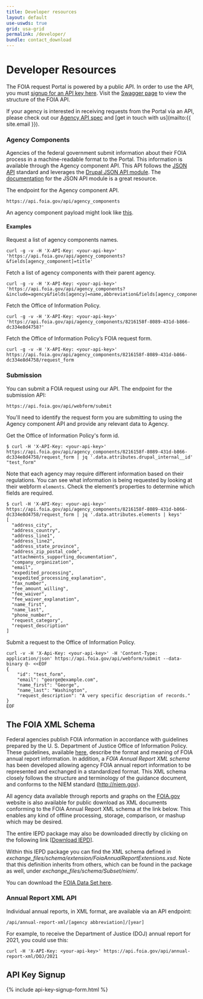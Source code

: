 ```yaml
---
title: Developer resources
layout: default
use-uswds: true
grid: usa-grid
permalink: /developer/
bundle: contact_download
---
```

# Developer Resources

The FOIA request Portal is powered by a public API.  In order to use the API, you must [signup for an API key here](#api-key-signup).
Visit the [Swagger page](/swagger.html) to view the structure of the FOIA API.

If your agency is interested in receiving requests from the Portal via an API, please check out
our [Agency API spec](/developer/agency-api/) and [get in touch with us](mailto:{{ site.email }}).

### Agency Components

Agencies of the federal government submit information about their FOIA process
in a machine-readable format to the Portal. This information is available through
the Agency component API. This API follows the [JSON API](http://jsonapi.org/)
standard and leverages the [Drupal JSON API
module](https://www.drupal.org/docs/8/modules/json-api). The
[documentation](https://www.drupal.org/docs/core-modules-and-themes/core-modules/jsonapi-module) for the JSON API
module is a great resource.

The endpoint for the Agency component API.

    https://api.foia.gov/api/agency_components

An agency component payload might look like
[this](https://github.com/18F/beta.foia.gov/tree/develop/www.foia.gov/_data/agency_components/oip.json).


#### Examples

Request a list of agency components names.

```
curl -g -v -H 'X-API-Key: <your-api-key>' 'https://api.foia.gov/api/agency_components?&fields[agency_component]=title'
```

Fetch a list of agency components with their parent agency.

```
curl -g -v -H 'X-API-Key: <your-api-key>' 'https://api.foia.gov/api/agency_components?&include=agency&fields[agency]=name,abbreviation&fields[agency_component]=title,abbreviation,agency'
```

Fetch the Office of Information Policy.

```
curl -g -v -H 'X-API-Key: <your-api-key>' 'https://api.foia.gov/api/agency_components/8216158f-8089-431d-b866-dc334e8d4758?'
```

Fetch the Office of Information Policy’s FOIA request form.

```
curl -g -v -H 'X-API-Key: <your-api-key>' https://api.foia.gov/api/agency_components/8216158f-8089-431d-b866-dc334e8d4758/request_form
```


### Submission

You can submit a FOIA request using our API. The endpoint for the submission API:

    https://api.foia.gov/api/webform/submit

You'll need to identify the request form you are submitting to using the Agency
component API and provide any relevant data to Agency.

Get the Office of Information Policy's form id.

```
$ curl -H 'X-API-Key: <your-api-key>' https://api.foia.gov/api/agency_components/8216158f-8089-431d-b866-dc334e8d4758/request_form | jq '.data.attributes.drupal_internal__id'
"test_form"
```

Note that each agency may require different information based on their
regulations. You can see what information is being requested by looking at
their webform `elements`. Check the element’s properties to determine which
fields are required.

```
$ curl -H 'X-API-Key: <your-api-key>' https://api.foia.gov/api/agency_components/8216158f-8089-431d-b866-dc334e8d4758/request_form | jq '.data.attributes.elements | keys'
[
  "address_city",
  "address_country",
  "address_line1",
  "address_line2",
  "address_state_province",
  "address_zip_postal_code",
  "attachments_supporting_documentation",
  "company_organization",
  "email",
  "expedited_processing",
  "expedited_processing_explanation",
  "fax_number",
  "fee_amount_willing",
  "fee_waiver",
  "fee_waiver_explanation",
  "name_first",
  "name_last",
  "phone_number",
  "request_category",
  "request_description"
]
```

Submit a request to the Office of Information Policy.

```
curl -v -H 'X-Api-Key: <your-api-key>' -H 'Content-Type: application/json' https://api.foia.gov/api/webform/submit --data-binary @- <<EOF
{
    "id": "test_form",
    "email": "george@example.com",
    "name_first": "George",
    "name_last": "Washington",
    "request_description": "A very specific description of records."
}
EOF
```

## The FOIA XML Schema

  <p>Federal agencies publish FOIA information   in accordance with guidelines prepared by the U. S. Department of Justice   Office of Information Policy. These guidelines, available <a href="http://www.justice.gov/oip/foiapost/guidance-annualreport-052008.pdf" target="_blank">here</a>,   describe the format and meaning of FOIA annual report information. In   addition, a <em>FOIA Annual Report XML schema</em> has been developed   allowing agency FOIA annual report information to be represented and   exchanged in a standardized format. This XML schema closely follows   the structure and terminology of the guidance document, and conforms   to the NIEM standard (<a href="http://niem.gov" target="_blank">http://niem.gov</a>).&nbsp;</p>
  <p>All agency data available through reports and graphs on the <a href="{{ site.baseurl }}/data.html">FOIA.gov</a> website is also available  for public download as XML documents conforming to the FOIA Annual Report XML schema at the link below. This enables any kind of  offline processing, storage, comparison, or mashup which may be desired.&nbsp;&nbsp; </p>
  <p>The entire IEPD package may also be downloaded directly by clicking on the following link [<a href="{{ site.baseurl }}/iepd/FOIA_Annual_Report_v2.2.zip">Download IEPD</a>].</p>
  <p>Within this IEPD package you can find the XML schema defined in <em>exchange_files/schema/extension/FoiaAnnualReportExtensions.xsd</em>. Note that this definition inherits from others, which can be found in the package as well, under <em>exchange_files/schema/Subset/niem/</em>.</p>
  <p>You can download the <a href="{{ site.baseurl }}/foia-dataset-download.html">FOIA Data Set here</a>.</p>  

### Annual Report XML API

Individual annual reports, in XML format, are available via an API endpoint:

`/api/annual-report-xml/[agency abbreviation]/[year]`

For example, to receive the Department of Justice (DOJ) annual report for 2021, you could use this:

`curl -H 'X-API-Key: <your-api-key>' https://api.foia.gov/api/annual-report-xml/DOJ/2021`

## API Key Signup

{% include api-key-signup-form.html %}
